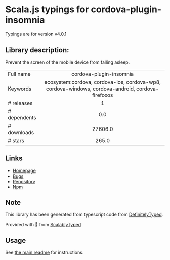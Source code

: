
# Scala.js typings for cordova-plugin-insomnia

Typings are for version v4.0.1

## Library description:
Prevent the screen of the mobile device from falling asleep.

|                    |                 |
| ------------------ | :-------------: |
| Full name          | cordova-plugin-insomnia |
| Keywords           | ecosystem:cordova, cordova-ios, cordova-wp8, cordova-windows, cordova-android, cordova-firefoxos |
| # releases         | 1 |
| # dependents       | 0.0 |
| # downloads        | 27606.0 |
| # stars            | 265.0 |

## Links
- [Homepage](https://github.com/EddyVerbruggen/Insomnia-PhoneGap-Plugin#readme)
- [Bugs](https://github.com/EddyVerbruggen/Insomnia-PhoneGap-Plugin/issues)
- [Repository](https://github.com/EddyVerbruggen/Insomnia-PhoneGap-Plugin)
- [Npm](https://www.npmjs.com/package/cordova-plugin-insomnia)
    


## Note
This library has been generated from typescript code from [DefinitelyTyped](https://definitelytyped.org).

Provided with :purple_heart: from [ScalablyTyped](https://github.com/oyvindberg/ScalablyTyped)

## Usage
See [the main readme](../../readme.md) for instructions.


